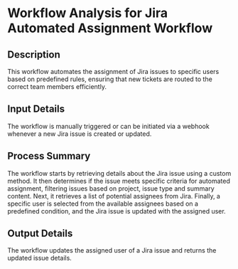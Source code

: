 # Workflow Analysis for Jira Automated Assignment Workflow

## Description
This workflow automates the assignment of Jira issues to specific users based on predefined rules, ensuring that new tickets are routed to the correct team members efficiently.

## Input Details
The workflow is manually triggered or can be initiated via a webhook whenever a new Jira issue is created or updated.

## Process Summary
The workflow starts by retrieving details about the Jira issue using a custom method. It then determines if the issue meets specific criteria for automated assignment, filtering issues based on project, issue type and summary content. Next, it retrieves a list of potential assignees from Jira. Finally, a specific user is selected from the available assignees based on a predefined condition, and the Jira issue is updated with the assigned user.

## Output Details
The workflow updates the assigned user of a Jira issue and returns the updated issue details.
